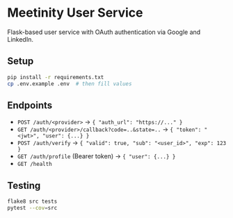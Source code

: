 # Meetinity User Service

Flask-based user service with OAuth authentication via Google and LinkedIn.

## Setup

```bash
pip install -r requirements.txt
cp .env.example .env  # then fill values
```

## Endpoints

- `POST /auth/<provider>` → `{ "auth_url": "https://..." }`
- `GET /auth/<provider>/callback?code=..&state=..` → `{ "token": "<jwt>", "user": {...} }`
- `POST /auth/verify` → `{ "valid": true, "sub": "<user_id>", "exp": 123 }`
- `GET /auth/profile` (Bearer token) → `{ "user": {...} }`
- `GET /health`

## Testing

```bash
flake8 src tests
pytest --cov=src
```

